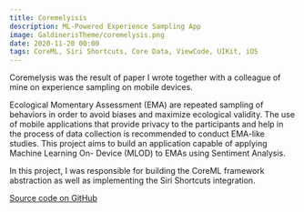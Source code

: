 ```yaml
---
title: Coremelyisis
description: ML-Powered Experience Sampling App
image: GaldinerisTheme/coremelysis.png
date: 2020-11-20 00:00
tags: CoreML, Siri Shortcuts, Core Data, ViewCode, UIKit, iOS
---
```


Coremelysis was the result of paper I wrote together with a colleague of mine on experience sampling on mobile devices.

Ecological Momentary Assessment (EMA) are repeated sampling of behaviors in order to avoid biases and maximize ecological validity. The use of mobile applications that provide privacy to the participants and help in the process of data collection is recommended to conduct EMA-like studies. This project aims to build an application capable of applying Machine Learning On- Device (MLOD) to EMAs using Sentiment Analysis.

In this project, I was responsible for building the CoreML framework abstraction as well as implementing the Siri Shortcuts integration. 

[Source code on GitHub](https://github.com/Galdineris/Coremelysis)
